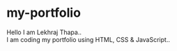 # my-portfolio
Hello I am Lekhraj Thapa..
<br>
I am coding my portfolio using HTML, CSS & JavaScript..